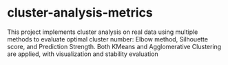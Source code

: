 # cluster-analysis-metrics
This project implements cluster analysis on real data using multiple methods to evaluate optimal cluster number: Elbow method, Silhouette score, and Prediction Strength. Both KMeans and Agglomerative Clustering are applied, with visualization and stability evaluation
